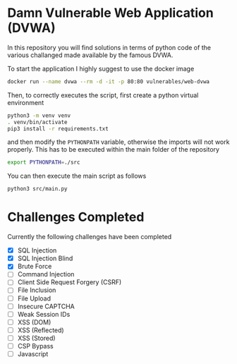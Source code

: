 # Damn Vulnerable Web Application (DVWA)

In this repository you will find solutions in terms of python code of the various challanged made available by the famous DVWA. 

To start the application I highly suggest to use the docker image

```sh
docker run --name dvwa --rm -d -it -p 80:80 vulnerables/web-dvwa
```

Then, to correctly executes the script, first create a python virtual environment 

```sh
python3 -m venv venv
. venv/bin/activate
pip3 install -r requirements.txt
```

and then modify the `PYTHONPATH` variable, otherwise the imports will
not work properly. This has to be executed within the main folder of
the repository

```sh
export PYTHONPATH=./src
```

You can then execute the main script as follows

```sh
python3 src/main.py
```

# Challenges Completed

Currently the following challenges have been completed

- [X] SQL Injection
- [X] SQL Injection Blind
- [X] Brute Force
- [ ] Command Injection
- [ ] Client Side Request Forgery (CSRF)
- [ ] File Inclusion 
- [ ] File Upload
- [ ] Insecure CAPTCHA
- [ ] Weak Session IDs
- [ ] XSS (DOM)
- [ ] XSS (Reflected)
- [ ] XSS (Stored)
- [ ] CSP Bypass
- [ ] Javascript
